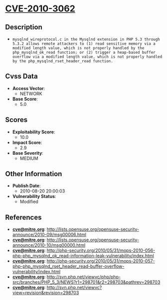 
# [CVE-2010-3062](http://lists.opensuse.org/opensuse-security-announce/2010-09/msg00006.html)

## Description

- `mysqlnd_wireprotocol.c in the Mysqlnd extension in PHP 5.3 through 5.3.2 allows remote attackers to (1) read sensitive memory via a modified length value, which is not properly handled by the php_mysqlnd_ok_read function; or (2) trigger a heap-based buffer overflow via a modified length value, which is not properly handled by the php_mysqlnd_rset_header_read function.`

## Cvss Data

- **Access Vector**:
  - NETWORK
- **Base Score**:
  - 5.0

## Scores

- **Exploitability Score**:
  - 10.0
- **Impact Score**:
  - 2.9
- **Base Severity**:
  - MEDIUM

## Other Information

- **Publish Date**:
  - 2010-08-20 20:00:03
- **Vulnerability Status**:
  - Modified

## References

- **cve@mitre.org**: http://lists.opensuse.org/opensuse-security-announce/2010-09/msg00006.html
- **cve@mitre.org**: http://lists.opensuse.org/opensuse-security-announce/2010-10/msg00000.html
- **cve@mitre.org**: http://php-security.org/2010/05/31/mops-2010-056-php-php_mysqlnd_ok_read-information-leak-vulnerability/index.html
- **cve@mitre.org**: http://php-security.org/2010/05/31/mops-2010-057-php-php_mysqlnd_rset_header_read-buffer-overflow-vulnerability/index.html
- **cve@mitre.org**: http://svn.php.net/viewvc/php/php-src/branches/PHP_5_3/NEWS?r1=298701&r2=298703&pathrev=298703
- **cve@mitre.org**: http://svn.php.net/viewvc?view=revision&revision=298703
